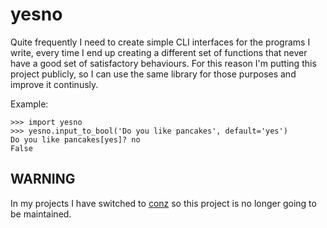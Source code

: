# yesno

Quite frequently I need to create simple CLI interfaces for the programs I
write, every time I end up creating a different set of functions that never
have a good set of satisfactory behaviours. For this reason I'm putting this
project publicly, so I can use the same library for those purposes and
improve it continusly.

Example:

    >>> import yesno
    >>> yesno.input_to_bool('Do you like pancakes', default='yes')
    Do you like pancakes[yes]? no
    False

## WARNING

In my projects I have switched to [conz](https://pypi.python.org/pypi/conz)
so this project is no longer going to be maintained.

